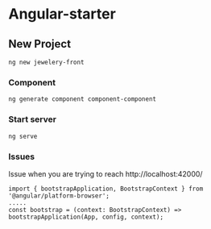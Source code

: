 # Angular-starter

## New Project

```
ng new jewelery-front
```

### Component

```
ng generate component component-component
```


### Start server

```
ng serve
```

### Issues 

Issue when you are trying to reach http://localhost:42000/


```
import { bootstrapApplication, BootstrapContext } from '@angular/platform-browser';
.....
const bootstrap = (context: BootstrapContext) => bootstrapApplication(App, config, context);

```
